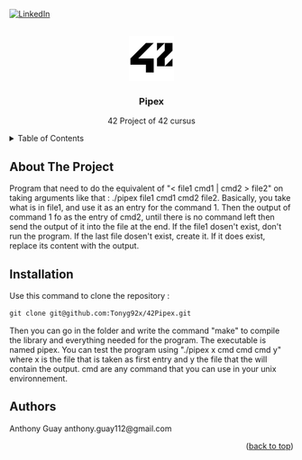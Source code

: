 <div id="top"></div>

[![LinkedIn][linkedin-shield]][linkedin-url]

<!-- PROJECT LOGO -->
<br />
<div align="center">
  <a href="https://github.com/github_username/repo_name">
    <img src="images/42_Logo.svg.png" alt="Logo" width="80" height="80">
  </a>

<h3 align="center">Pipex</h3>

  <p align="center">
    42 Project of 42 cursus
  </p>
</div>

<!-- TABLE OF CONTENTS -->
<details>
  <summary>Table of Contents</summary>
  <ol>
    <li>
      <a href="#about-the-project">About The Project</a>
    </li>
    <li>
      <a href="#installation">Installation</a>
    </li>
    <li>
      <a href="#Authors">Authors</a>
    </li>
  </ol>
</details>

<!-- ABOUT THE PROJECT -->
## About The Project

<p align="left">
  Program that need to do the equivalent of "< file1 cmd1 | cmd2 > file2" on taking arguments like that : ./pipex file1 cmd1 cmd2 file2. Basically, you take what is in file1, and use it as an entry for the command 1. Then the output of command 1 fo as the entry of cmd2, until there is no command left then send the output of it into the file at the end. If the file1 dosen't exist, don't run the program. If the last file dosen't exist, create it. If it does exist, replace its content with the output.
  

  <!-- INSTALLATION -->
## Installation
Use this command to clone the repository :
```markdown
git clone git@github.com:Tonyg92x/42Pipex.git
```
Then you can go in the folder and write the command "make" to compile the library and everything needed for the program. The executable is named pipex. You can test the program using "./pipex x cmd cmd cmd y" where x is the file that is taken as first entry and y the file that the will contain the output. cmd are any command that you can use in your unix environnement.
 
<!-- Authors -->
## Authors
<p align="left">
  Anthony Guay anthony.guay112@gmail.com
<p align="right">(<a href="#top">back to top</a>)</p>

<!-- MARKDOWN LINKS & IMAGES -->
<!-- https://www.markdownguide.org/basic-syntax/#reference-style-links -->
[linkedin-shield]: https://img.shields.io/badge/-LinkedIn-black.svg?style=for-the-badge&logo=linkedin&colorB=555
[linkedin-url]: https://www.linkedin.com/in/anthony-guay-75b27421b/
[product-screenshot]: images/screenshot.png
